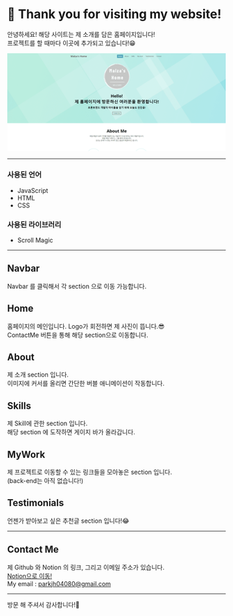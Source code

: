 # 🙌 Thank you for visiting my website!
안녕하세요! 해당 사이트는 제 소개를 담은 홈페이지입니다!  
프로젝트를 할 때마다 이곳에 추가되고 있습니다!😁

![Website](./imgs/md_imgs/md_myWebsite.png)

---

### 사용된 언어
- JavaScript
- HTML
- CSS
### 사용된 라이브러리
- Scroll Magic

---
## Navbar
Navbar 를 클릭해서 각 section 으로 이동 가능합니다.

## Home
홈페이지의 메인입니다. 
Logo가 회전하면 제 사진이 뜹니다.😎  
ContactMe 버튼을 통해 해당 section으로 이동합니다.

## About
제 소개 section 입니다.  
이미지에 커서를 올리면 간단한 버블 애니메이션이 작동합니다.

## Skills
제 Skill에 관한 section 입니다.  
해당 section 에 도작하면 게이지 바가 올라갑니다.

## MyWork
제 프로젝트로 이동할 수 있는 링크들을 모아놓은 section 입니다.  
(back-end는 아직 없습니다!)

## Testimonials
언젠가 받아보고 싶은 추천글 section 입니다!😂

---
## Contact Me
제 Github 와 Notion 의 링크, 그리고 이메일 주소가 있습니다.  
[Notion으로 이동!](https://www.notion.so/3b5088f485664e5d86c74eaf786d5382)  
My email : parkjh04080@gmail.com

---
방문 해 주셔서 감사합니다!🤗